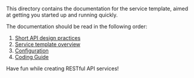 This directory contains the documentation for the service template, aimed at
getting you started up and running quickly.

The documentation should be read in the following order:

1. [Short API design practices](api-design.md)
2. [Service template overview](template.md)
3. [Configuration](config.md)
4. [Coding Guide](coding.md)

Have fun while creating RESTful API services!

